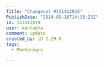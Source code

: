 ```yaml
---
Title: "Changeset #151412019"
PublishDate: "2024-05-16T14:38:23Z"
id: 151412019
user: kentakta
comment: update
created_by: iD 2.29.0
tags:
  - Montenegro

---
```

